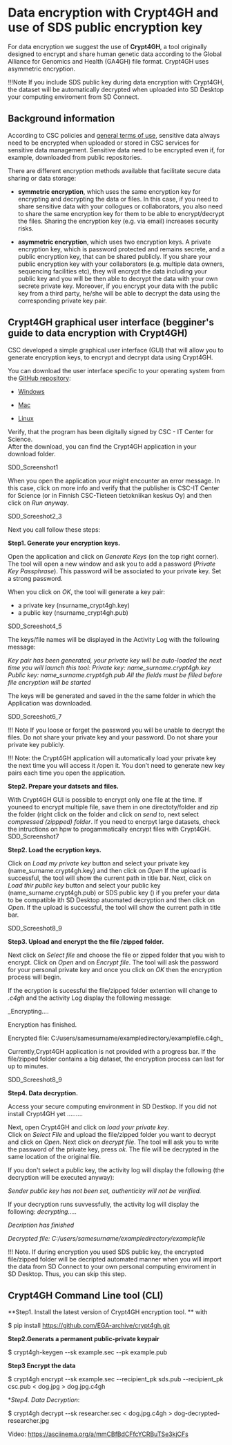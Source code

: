 # Data encryption with Crypt4GH and use of SDS public encryption key 

For data encryption we suggest the use of **Crypt4GH**, a tool originally designed to encrypt and share human genetic data according to the Global Alliance for Genomics and Health (GA4GH) file format. Crypt4GH uses asymmetric encryption.   

!!!Note
If you include SDS public key during data encryption with Crypt4GH, the dataset will be automatically decrypted when uploaded into SD Desktop your computing enviroment from SD Connect.

 

## Background information 

According to CSC policies and [general terms of use](https://research.csc.fi/general-terms-of-use), sensitive data always need to be encrypted when uploaded or stored in CSC services for sensitive data management. Sensitive data need to be encrypted even if, for example, downloaded from public repositories. 

There are different encryption methods available that facilitate secure data sharing or data storage: 

*  **symmetric encryption**, which uses the same encryption key for encrypting and decrypting the data or files. In this case, if you need to share sensitive data with your collogues or collaborators, you also need to share the same encryption key for them to be able to encrypt/decrypt the files. Sharing the encryption key (e.g. via email) increases security risks. 

* **asymmetric encryption**, which uses two encryption keys. A private encryption key, which is password protected and  remains secrete, and a public encryption key, that can be shared publicly. If you share your public encryption key with your collaborators (e.g. multiple data owners, sequencing facilities etc), they will encrypt the data including your public key and you will be then able to decrypt the data with your own secrete private key. Moreover, if you encrypt your data with the public key from a third party, he/she will be able to decrypt the data using the corresponding private key pair.  



## Crypt4GH graphical user interface (begginer's guide to data encryption with Crypt4GH)

CSC developed a simple graphical user interface (GUI) that will allow you to generate encryption keys, to encrypt and decrypt data using Crypt4GH. 

You can download the user interface specific to your operating system from the [GitHub repository](https://github.com/CSCfi/crypt4gh-gui/releases):  

*  [Windows](https://kannu.csc.fi/s/iDiNR5HdwtFrXCY)

*  [Mac](https://kannu.csc.fi/s/88MFCb4wNRt2mwb)
 
*  [Linux](https://kannu.csc.fi/s/NAgiSeS8mFXKnC4)

Verify, that the program has been digitally signed by CSC - IT Center for Science.  
After the download, you can find the Crypt4GH application in your download folder. 

SDD_Screenshot1

When you open the application your might encounter an error message. In this case, click on more info and verify that the publisher is CSC-IT Center for Science (or in Finnish CSC-Tieteen tietokniikan keskus Oy) and then click on _Run anyway_. 
 
 SDD_Screeshot2_3
 
 
Next you call follow these steps:

**Step1. Generate your encryption keys.**

Open the application and	click on _Generate Keys_ (on the top right corner). The tool will open a new window and ask you to add a password (_Private Key Passphrase_). This password will be associated to your private key. Set a strong password.

When you click on _OK_, the tool will generate a key pair: 
- a private key (nsurname_crypt4gh.key)
- a public key (nsurname_crypt4gh.pub)

 SDD_Screeshot4_5

The keys/file names will be displayed in the Activity Log with the following message:

_Key pair has been generated, your private key will be auto-loaded the next time you will launch this tool:
Private key: name_surname.crypt4gh.key
Public key: name_surname.crypt4gh.pub
All the fields must be filled before file encryption will be started_

The keys will be generated and saved in the the same folder in which the Application was downloaded.

SDD_Screeshot6_7

!!! Note
If you loose or forget the password you will be unable to decrypt the files. 
Do not share your private key and your password. 
Do not share your private key publicly.

!!! Note: the Crypt4GH application will automatically load your private key the next time you will access it /open it. 
You don’t need to generate new key pairs each time you open the application.


**Step2. Prepare your datsets and files.**

With Crypt4GH GUI is possible to encrypt only one file at the time.
If youneed to encrypt multiple file, save them in one directoty/folder and zip the folder (right click on the folder and click on _send to_, next select _compressed (zippped) folder_.
If you need to encrpyt large datasets, check the intructions on hpw to progammatically encrypt files with Crypt4GH.
SDD_Screenshot7

**Step2. Load the ecryption keys.**

Click on _Load my private key_ button and select your private key (name_surname.crypt4gh.key) and then click on _Open_ 
If the upload is successful, the tool will show the current path in title bar.
Next, click on _Load thir public key_ button and select your public key (name_surname.crypt4gh.pub) or SDS public key () if you prefer your data to be compatible ith SD Desktop atuomated decryption and then click on _Open_.
If the upload is successful, the tool will show the current path in title bar.

SDD_Screeshot8_9
 
**Step3. Upload and encrypt the the file /zipped folder.**

Next click on _Select file_ and choose the file or zipped folder that you wish to encrypt. Click on _Open_ and on _Encrypt file_. The tool will ask the password for your personal private key and once you click on _OK_ then the encryption process will begin.

If the ecryption is sucessful the file/zipped folder extention will change to *.c4gh* and  the activity Log display the following message:

_Encrypting....

Encryption has finished.

Encrypted file: C:/users/samesurname/exampledirectory/examplefile.c4gh_

Currently,Crypt4GH application is not provided with a progress bar. If the file/zipped folder contains a big dataset, the encryption process can last for up to minutes.

SDD_Screeshot8_9


 
 **Step4. Data decryption.**
 
 
Access your secure computing environment in SD Destkop. If you did not install Crypt4GH yet .........

Next, open Crypt4GH and click on _load your private key_.  
Click on _Select FIle_ and upload the file/zipped folder you want to decrypt and click on _Open_. 
Next click on _decrypt file_. The tool will ask you to write the password of the private key, press _ok_. 
The file will be decrypted in the same location of the original file. 

If you don't select a public key, the activity log will display the following (the decryption will be executed anyway):

_Sender public key has not been set, authenticity will not be verified._

If your decryption runs suvvessfully, the activity log will display the following:
_decrypting....._

_Decription has finished_

_Decrypted file: C:/users/samesurname/exampledirectory/examplefile_


!!! Note. If during encryption you used SDS public key, the encrypted file/zipped folder will be decripted automated manner when you will import the data from SD Connect to your own personal computing enviroment in SD Desktop. Thus, you can skip this step.



 
## Crypt4GH Command Line tool (CLI)
 
 **Step1. Install the latest version of Crypt4GH encryption tool. ** with

$ pip install https://github.com/EGA-archive/crypt4gh.git

**Step2.Generats a permanent public-private keypair**

$ crypt4gh-keygen --sk example.sec --pk example.pub


**Step3 Encrypt the data**

$ crypt4gh encrypt --sk example.sec --recipient_pk sds.pub --recipient_pk csc.pub < dog.jpg > dog.jpg.c4gh


**Step4. Data Decryption*:

$ crypt4gh decrypt --sk researcher.sec < dog.jpg.c4gh > dog-decrypted-researcher.jpg


Video:
https://asciinema.org/a/mmCBfBdCFfcYCRBuTSe3kjCFs





 
 
 
 





